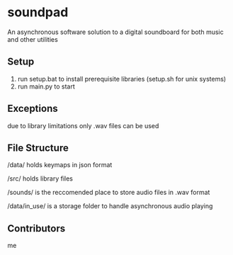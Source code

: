 # soundpad
An asynchronous software solution to a digital soundboard for both music and other utilities

## Setup
1. run setup.bat to install prerequisite libraries (setup.sh for unix systems)
2. run main.py to start

## Exceptions
due to library limitations only .wav files can be used

## File Structure
/data/ holds keymaps in json format

/src/ holds library files 

/sounds/ is the reccomended place to store audio files in .wav format

/data/in_use/ is a storage folder to handle asynchronous audio playing

## Contributors
me
